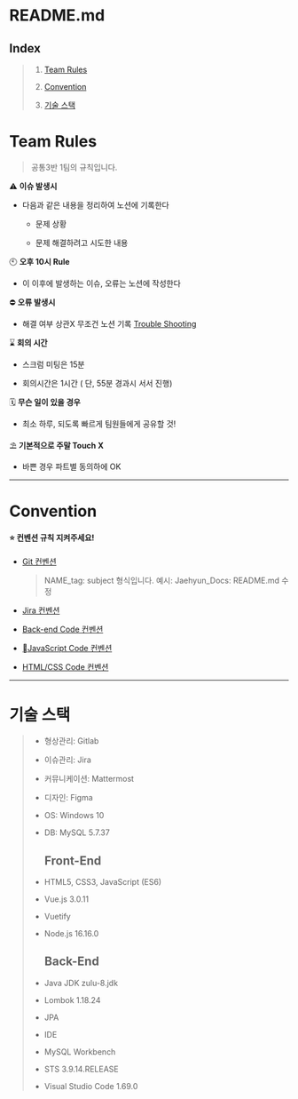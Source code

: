 # README.md

## Index

> 1. [Team Rules](#team-rules)
> 
> 2. [Convention](#convention)
> 
> 3. [기술 스택](#기술-스택)

# Team Rules

> 공통3반 1팀의 규칙입니다.

⚠️ **이슈 발생시**

- 다음과 같은 내용을 정리하여 노션에 기록한다
  
  - 문제 상황
  
  - 문제 해결하려고 시도한 내용

🕙 **오후 10시 Rule**

- 이 이후에 발생하는 이슈, 오류는 노션에 작성한다

⛔ **오류 발생시**

- 해결 여부 상관X 무조건 노션 기록 [Trouble Shooting](https://little-condor-54f.notion.site/Trouble-Shooting-be0e334cf078454aa332334697456c5d)

⌛ **회의 시간**

- 스크럼 미팅은 15분

- 회의시간은 1시간 ( 단, 55분 경과시 서서 진행)

🗓️ **무슨 일이 있을 경우**

- 최소 하루, 되도록 빠르게 팀원들에게 공유할 것!

⛱️ **기본적으로 주말 Touch X**

- 바쁜 경우 파트별 동의하에 OK

---

# Convention

#### ⭐️ 컨벤션 규칙 지켜주세요!

- [Git 컨벤션](https://little-condor-54f.notion.site/COMMIT-Convention-acfa64e3d6c840a1b4766273442e0adf)
  
  > NAME_tag: subject 형식입니다.
  > 예시: Jaehyun_Docs: README.md 수정

- [Jira 컨벤션](https://little-condor-54f.notion.site/Jira-549149e42e4c4fe3836455985b842ff9)

- [Back-end Code 컨벤션](https://little-condor-54f.notion.site/d5266c8265ba4350abe483ccaacc5b10)

- [JavaScript Code 컨벤션](https://little-condor-54f.notion.site/JS-4b8338a8790243da8db29f496873e999)

- [HTML/CSS Code 컨벤션](https://little-condor-54f.notion.site/HTML-CSS-456a804c8be644eb9492be737cf55267)



---

# 기술 스택

> - 형상관리: Gitlab
> 
> - 이슈관리: Jira
> 
> - 커뮤니케이션: Mattermost
> 
> - 디자인: Figma
> 
> - OS: Windows 10
> 
> - DB: MySQL 5.7.37
>   
>   ## Front-End
> 
> - HTML5, CSS3, JavaScript (ES6)
> 
> - Vue.js 3.0.11
> 
> - Vuetify
> 
> - Node.js 16.16.0
>   
>   ## Back-End
> 
> - Java JDK zulu-8.jdk
> 
> - Lombok 1.18.24
> 
> - JPA
> 
> - IDE
> 
> - MySQL Workbench
> 
> - STS 3.9.14.RELEASE
> 
> - Visual Studio Code 1.69.0
